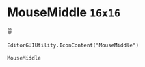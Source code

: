 # MouseMiddle `16x16`
<img src="/img/MouseMiddle.png" width=16 height=16>

``` CSharp
EditorGUIUtility.IconContent("MouseMiddle")
```
```
MouseMiddle
```
